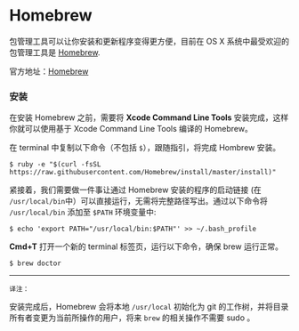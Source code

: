 # Homebrew

包管理工具可以让你安装和更新程序变得更方便，目前在 OS X 系统中最受欢迎的包管理工具是 [Homebrew](http://brew.sh/).

官方地址：[Homebrew](https://brew.sh/index_zh-cn.html)
### 安装

在安装 Homebrew 之前，需要将 **Xcode Command Line Tools** 安装完成，这样你就可以使用基于 Xcode Command Line Tools 编译的 Homebrew。

在 terminal 中复制以下命令（不包括 `$`），跟随指引，将完成 Hombrew 安装。

    $ ruby -e "$(curl -fsSL https://raw.githubusercontent.com/Homebrew/install/master/install)"

紧接着，我们需要做一件事让通过 Homebrew 安装的程序的启动链接 (在 `/usr/local/bin`中）可以直接运行，无需将完整路径写出。通过以下命令将 `/usr/local/bin` 添加至 `$PATH` 环境变量中:

    $ echo 'export PATH="/usr/local/bin:$PATH"' >> ~/.bash_profile

**Cmd+T** 打开一个新的 terminal 标签页，运行以下命令，确保 brew 运行正常。

    $ brew doctor

---
`译注：`

安装完成后，Homebrew 会将本地 `/usr/local` 初始化为 git     的工作树，并将目录所有者变更为当前所操作的用户，将来 `brew` 的相关操作不需要 sudo 。

